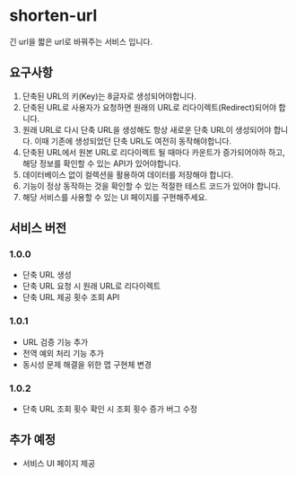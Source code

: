 # shorten-url
 긴 url을 짧은 url로 바꿔주는 서비스 입니다.
 
## 요구사항
1. 단축된 URL의 키(Key)는 8글자로 생성되어야합니다.
2. 단축된 URL로 사용자가 요청하면 원래의 URL로 리다이렉트(Redirect)되어야 합니다.
3. 원래 URL로 다시 단축 URL을 생성해도 항상 새로운 단축 URL이 생성되어야 합니다. 이때 기존에 생성되었던 단축 URL도 여전히 동작해야합니다.
4. 단축된 URL에서 원본 URL로 리다이렉트 될 때마다 카운트가 증가되어야하 하고, 해당 정보를 확인할 수 있는 API가 있어야합니다.
5. 데이터베이스 없이 컬렉션을 활용하여 데이터를 저장해야 합니다.
6. 기능이 정상 동작하는 것을 확인할 수 있는 적절한 테스트 코드가 있어야 합니다.
7. 해당 서비스를 사용할 수 있는 UI 페이지를 구현해주세요.

## 서비스 버전
### 1.0.0
- 단축 URL 생성
- 단축 URL 요청 시 원래 URL로 리다이렉트
- 단축 URL 제공 횟수 조회 API

### 1.0.1
- URL 검증 기능 추가
- 전역 예외 처리 기능 추가
- 동시성 문제 해결을 위한 맵 구현체 변경

### 1.0.2
- 단축 URL 조회 횟수 확인 시 조회 횟수 증가 버그 수정

## 추가 예정
- 서비스 UI 페이지 제공